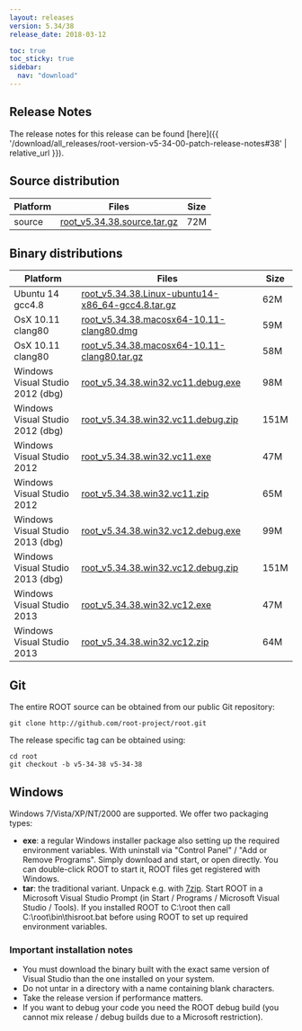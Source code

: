 ```yaml
---
layout: releases
version: 5.34/38
release_date: 2018-03-12

toc: true
toc_sticky: true
sidebar:
  nav: "download"
---
```


<!-- ## Highlights
NOT YET IMPLEMENTED
-->
## Release Notes
The release notes for this release can be found [here]({{ '/download/all_releases/root-version-v5-34-00-patch-release-notes#38' | relative_url }}).


## Source distribution

| Platform       | Files | Size |
|-----------|-------|-----|
| source | [root_v5.34.38.source.tar.gz](https://root.cern.ch/download/root_v5.34.38.source.tar.gz) |  72M |


## Binary distributions

| Platform       | Files | Size |
|-----------|-------|-----|
| Ubuntu 14 gcc4.8 | [root_v5.34.38.Linux-ubuntu14-x86_64-gcc4.8.tar.gz](https://root.cern.ch/download/root_v5.34.38.Linux-ubuntu14-x86_64-gcc4.8.tar.gz) |  62M |
| OsX 10.11 clang80 | [root_v5.34.38.macosx64-10.11-clang80.dmg](https://root.cern.ch/download/root_v5.34.38.macosx64-10.11-clang80.dmg) |  59M |
| OsX 10.11 clang80 | [root_v5.34.38.macosx64-10.11-clang80.tar.gz](https://root.cern.ch/download/root_v5.34.38.macosx64-10.11-clang80.tar.gz) |  58M |
| Windows Visual Studio 2012 (dbg) | [root_v5.34.38.win32.vc11.debug.exe](https://root.cern.ch/download/root_v5.34.38.win32.vc11.debug.exe) |  98M |
| Windows Visual Studio 2012 (dbg) | [root_v5.34.38.win32.vc11.debug.zip](https://root.cern.ch/download/root_v5.34.38.win32.vc11.debug.zip) | 151M |
| Windows Visual Studio 2012 | [root_v5.34.38.win32.vc11.exe](https://root.cern.ch/download/root_v5.34.38.win32.vc11.exe) |  47M |
| Windows Visual Studio 2012 | [root_v5.34.38.win32.vc11.zip](https://root.cern.ch/download/root_v5.34.38.win32.vc11.zip) |  65M |
| Windows Visual Studio 2013 (dbg) | [root_v5.34.38.win32.vc12.debug.exe](https://root.cern.ch/download/root_v5.34.38.win32.vc12.debug.exe) |  99M |
| Windows Visual Studio 2013 (dbg) | [root_v5.34.38.win32.vc12.debug.zip](https://root.cern.ch/download/root_v5.34.38.win32.vc12.debug.zip) | 151M |
| Windows Visual Studio 2013 | [root_v5.34.38.win32.vc12.exe](https://root.cern.ch/download/root_v5.34.38.win32.vc12.exe) |  47M |
| Windows Visual Studio 2013 | [root_v5.34.38.win32.vc12.zip](https://root.cern.ch/download/root_v5.34.38.win32.vc12.zip) |  64M |


## Git
The entire ROOT source can be obtained from our public Git repository:

~~~
git clone http://github.com/root-project/root.git
~~~
The release specific tag can be obtained using:
~~~
cd root
git checkout -b v5-34-38 v5-34-38
~~~


## Windows
Windows 7/Vista/XP/NT/2000 are supported. We offer two packaging types:

 * **exe**: a regular Windows installer package also setting up the required environment variables. With uninstall via "Control Panel" / "Add or Remove Programs". Simply download and start, or open directly. You can double-click ROOT to start it, ROOT files get registered with Windows.
 * **tar**: the traditional variant. Unpack e.g. with [7zip](http://www.7-zip.org). Start ROOT in a Microsoft Visual Studio Prompt (in Start / Programs / Microsoft Visual Studio / Tools). If you installed ROOT to C:\root then call C:\root\bin\thisroot.bat before using ROOT to set up required environment variables.

### Important installation notes
 * You must download the binary built with the exact same version of Visual Studio than the one installed on your system.
 * Do not untar in a directory with a name containing blank characters.
 * Take the release version if performance matters.
 * If you want to debug your code you need the ROOT debug build (you cannot mix release / debug builds due to a Microsoft restriction).

